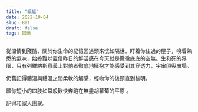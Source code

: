 ```yaml
---
title: "蝙蝠"
date: 2022-10-04
slug: Bat
draft: false
tags: 回憶
---
```


從溫情到殘酷，關於你生命的記憶回過頭來恍如隔世。盯着你住過的屋子，嗅着熟悉的氣味，始終難以置信昨日的鮮活感在今天就是徹徹底底的空無。生和死的界限，只有列維納斯意義上對他者徹底地擁抱才能感受到其穿透力，宇宙須臾崩塌。

仍舊記得體溫與體溫之間柔軟的觸感，輕吻你的後頸直到黎明。

願你短小的四肢如常般歡快奔跑在無盡胡蘿蔔的平原 。

記得和家人團聚。